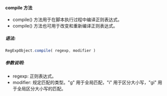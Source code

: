 #### compile 方法

  - compile() 方法用于在脚本执行过程中编译正则表达式。
  - compile() 方法也可用于改变和重新编译正则表达式。

##### 语法:

  ```javascript
  RegExpObject.compile( regexp, modifier )
  ```

##### 参数说明:

  - regexp: 正则表达式。
  - modifier: 规定匹配的类型。"g" 用于全局匹配，"i" 用于区分大小写，"gi" 用于全局区分大小写的匹配。
